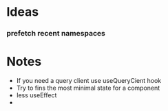 # Ideas

### prefetch recent namespaces

# Notes

- If you need a query client use useQueryCient hook
- Try to fins the most minimal state for a component
- less useEffect
-
